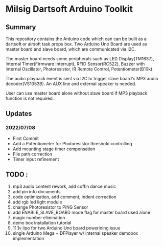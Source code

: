 # Milsig Dartsoft Arduino Toolkit

## Summary
This repository contains the Arduino code which can can be built as a dartsoft or airsoft task props box. Two Arduino Uno Board are used as master board and slave board,  which are communicated via I2C. 

The master board needs some peripherals such as LED Display(TM1637), Internal Timer(Firmware Interrupt), RFID Sensor(RC522), Buzzer with Internal Oscillator, Photoresistor, IR Remote Control, Potentiometer(B10k).

The audio playback event is sent via I2C to trigger slave board's MP3 audio decoder(VS1053B). An AUX line and external speaker is needed. 

User can use master board alone without slave board if MP3 playback function is not required.


## Updates 

### 2022/07/08
* First Commit
* Add a Potentiometer for Photoresistor threshold controlling
* Add mounting stage timer compensation
* File path correction
* Timer input refinement

## TODO : 
1. mp3 audio content rework, add coffin dance music
2. add pin info documents
3. code optimization, add comment, indent correction
4. add rgb led light module
5. change Photoresistor to PING Sensor
6. add ENABLE_SLAVE_BOARD mode flag for master board used alone
7. magic number elimination
8. demo box installation tutorial
9. 11.1v lipo for two Arduino Uno board powerining issue
10. single Arduino Mega + DFPlayer w/ internal speaker demobox implementation
